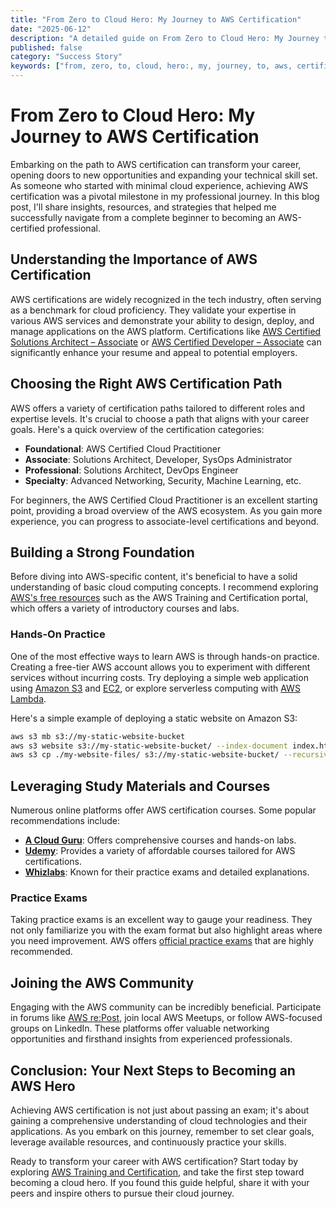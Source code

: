 ```yaml
---
title: "From Zero to Cloud Hero: My Journey to AWS Certification"
date: "2025-06-12"
description: "A detailed guide on From Zero to Cloud Hero: My Journey to AWS Certification"
published: false
category: "Success Story"
keywords: ["from, zero, to, cloud, hero:, my, journey, to, aws, certification"]
---
```


# From Zero to Cloud Hero: My Journey to AWS Certification

Embarking on the path to AWS certification can transform your career, opening doors to new opportunities and expanding your technical skill set. As someone who started with minimal cloud experience, achieving AWS certification was a pivotal milestone in my professional journey. In this blog post, I'll share insights, resources, and strategies that helped me successfully navigate from a complete beginner to becoming an AWS-certified professional.

## Understanding the Importance of AWS Certification

AWS certifications are widely recognized in the tech industry, often serving as a benchmark for cloud proficiency. They validate your expertise in various AWS services and demonstrate your ability to design, deploy, and manage applications on the AWS platform. Certifications like [AWS Certified Solutions Architect – Associate](https://aws.amazon.com/certification/certified-solutions-architect-associate/) or [AWS Certified Developer – Associate](https://aws.amazon.com/certification/certified-developer-associate/) can significantly enhance your resume and appeal to potential employers.

## Choosing the Right AWS Certification Path

AWS offers a variety of certification paths tailored to different roles and expertise levels. It's crucial to choose a path that aligns with your career goals. Here's a quick overview of the certification categories:

- **Foundational**: AWS Certified Cloud Practitioner
- **Associate**: Solutions Architect, Developer, SysOps Administrator
- **Professional**: Solutions Architect, DevOps Engineer
- **Specialty**: Advanced Networking, Security, Machine Learning, etc.

For beginners, the AWS Certified Cloud Practitioner is an excellent starting point, providing a broad overview of the AWS ecosystem. As you gain more experience, you can progress to associate-level certifications and beyond.

## Building a Strong Foundation

Before diving into AWS-specific content, it's beneficial to have a solid understanding of basic cloud computing concepts. I recommend exploring [AWS's free resources](https://aws.amazon.com/training/) such as the AWS Training and Certification portal, which offers a variety of introductory courses and labs.

### Hands-On Practice

One of the most effective ways to learn AWS is through hands-on practice. Creating a free-tier AWS account allows you to experiment with different services without incurring costs. Try deploying a simple web application using [Amazon S3](https://aws.amazon.com/s3/) and [EC2](https://aws.amazon.com/ec2/), or explore serverless computing with [AWS Lambda](https://aws.amazon.com/lambda/).

Here's a simple example of deploying a static website on Amazon S3:

```bash
aws s3 mb s3://my-static-website-bucket
aws s3 website s3://my-static-website-bucket/ --index-document index.html
aws s3 cp ./my-website-files/ s3://my-static-website-bucket/ --recursive
```

## Leveraging Study Materials and Courses

Numerous online platforms offer AWS certification courses. Some popular recommendations include:

- **[A Cloud Guru](https://acloudguru.com/)**: Offers comprehensive courses and hands-on labs.
- **[Udemy](https://www.udemy.com/)**: Provides a variety of affordable courses tailored for AWS certifications.
- **[Whizlabs](https://www.whizlabs.com/)**: Known for their practice exams and detailed explanations.

### Practice Exams

Taking practice exams is an excellent way to gauge your readiness. They not only familiarize you with the exam format but also highlight areas where you need improvement. AWS offers [official practice exams](https://aws.amazon.com/certification/certification-prep/) that are highly recommended.

## Joining the AWS Community

Engaging with the AWS community can be incredibly beneficial. Participate in forums like [AWS re:Post](https://repost.aws/), join local AWS Meetups, or follow AWS-focused groups on LinkedIn. These platforms offer valuable networking opportunities and firsthand insights from experienced professionals.

## Conclusion: Your Next Steps to Becoming an AWS Hero

Achieving AWS certification is not just about passing an exam; it's about gaining a comprehensive understanding of cloud technologies and their applications. As you embark on this journey, remember to set clear goals, leverage available resources, and continuously practice your skills.

Ready to transform your career with AWS certification? Start today by exploring [AWS Training and Certification](https://aws.amazon.com/training/), and take the first step toward becoming a cloud hero. If you found this guide helpful, share it with your peers and inspire others to pursue their cloud journey.